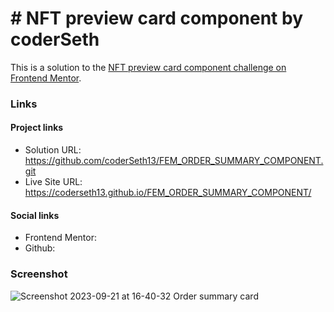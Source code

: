 # # NFT preview card component by coderSeth

This is a solution to the [NFT preview card component challenge on Frontend Mentor](https://www.frontendmentor.io/challenges/nft-preview-card-component-SbdUL_w0U).

### Links

#### Project links

- Solution URL: https://github.com/coderSeth13/FEM_ORDER_SUMMARY_COMPONENT.git
- Live Site URL: https://coderseth13.github.io/FEM_ORDER_SUMMARY_COMPONENT/

#### Social links

- Frontend Mentor:
- Github:

### Screenshot
![Screenshot 2023-09-21 at 16-40-32 Order summary card](https://github.com/coderSeth13/FEM_ORDER_SUMMARY_COMPONENT/assets/145410639/087e5d2c-02da-4df6-bb85-c6320d225d71)
